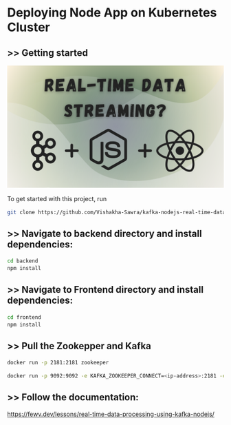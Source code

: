 # Deploying Node App on Kubernetes Cluster

## >> Getting started

![Lesson image](./kafka-nodejs.png)

To get started with this project, run

```bash
git clone https://github.com/Vishakha-Sawra/kafka-nodejs-real-time-data-processing
```

## >> Navigate to backend directory and install dependencies:

```bash
cd backend
npm install
```

## >> Navigate to Frontend directory and install dependencies:

```bash
cd frontend
npm install
```

## >> Pull the Zookepper and Kafka

```bash
docker run -p 2181:2181 zookeeper
```

```bash
docker run -p 9092:9092 -e KAFKA_ZOOKEEPER_CONNECT=<ip-address>:2181 -e KAFKA_ADVERTISED_LISTENERS=PLAINTEXT://<ip-address>:9092 -e KAFKA_OFFSETS_TOPIC_REPLICATION_FACTOR=1 confluentinc/cp-kafka
```

## >> Follow the documentation:

https://fewv.dev/lessons/real-time-data-processing-using-kafka-nodejs/